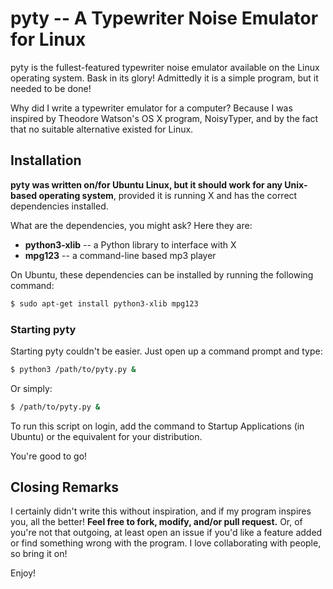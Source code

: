 pyty -- A Typewriter Noise Emulator for Linux
=============================================

pyty is the fullest-featured typewriter noise emulator available on the Linux
operating system. Bask in its glory! Admittedly it is a simple program, but
it needed to be done!

Why did I write a typewriter emulator for a computer? Because I was inspired by
Theodore Watson's OS X program, NoisyTyper, and by the fact that no suitable
alternative existed for Linux.

Installation
------------

**pyty was written on/for Ubuntu Linux, but it should work for any Unix-based
operating system**, provided it is running X and has the correct dependencies
installed.

What are the dependencies, you might ask? Here they are:
- **python3-xlib** -- a Python library to interface with X
- **mpg123**      -- a command-line based mp3 player

On Ubuntu, these dependencies can be installed by running the following
command:

```sh
$ sudo apt-get install python3-xlib mpg123
```

### Starting pyty ###

Starting pyty couldn't be easier. Just open up a command prompt and type:

```sh
$ python3 /path/to/pyty.py &
```

Or simply:

```sh
$ /path/to/pyty.py &
```

To run this script on login, add the command to Startup Applications
(in Ubuntu) or the equivalent for your distribution.

You're good to go!

Closing Remarks
---------------

I certainly didn't write this without inspiration, and if my program inspires
you, all the better! **Feel free to fork, modify, and/or pull request.** Or, of
you're not that outgoing, at least open an issue if you'd like a feature added
or find something wrong with the program. I love collaborating with people, so
bring it on!

Enjoy!
